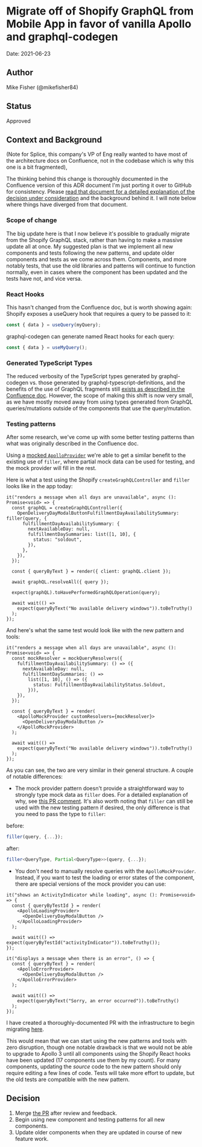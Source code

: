 # Migrate off of Shopify GraphQL from Mobile App in favor of vanilla Apollo and graphql-codegen

Date: 2021-06-23

## Author

Mike Fisher (@mikefisher84)

## Status

Approved

## Context and Background

(Note for Splice, this company's VP of Eng really wanted to have most of the architecture docs on Confluence, not in the codebase which is why this one is a bit fragmented),

The thinking behind this change is thoroughly documented in the Confluence version of this ADR document I'm just porting it over to GitHub for consistency. Please [read that document for a detailed explanation of the decision under consideration](https://*redacted*.atlassian.net/l/c/NQUr8ywW) and the background behind it. I will note below where things have diverged from that document.

### Scope of change

The big update here is that I now believe it's possible to gradually migrate from the Shopify GraphQL stack, rather than having to make a massive update all at once. My suggested plan is that we implement all new components and tests following the new patterns, and update older components and tests as we come across them. Components, and more notably tests, that use the old libraries and patterns will continue to function normally, even in cases where the component has been updated and the tests have not, and vice versa.

### React Hooks

This hasn't changed from the Confluence doc, but is worth showing again:
Shopify exposes a useQuery hook that requires a query to be passed to it:

```ts
const { data } = useQuery(myQuery);
```

graphql-codegen can generate named React hooks for each query:

```ts
const { data } = useMyQuery();
```

### Generated TypeScript Types

The reduced verbosity of the TypeScript types generated by graphql-codegen vs. those generated by graphql-typescript-definitions, and the benefits of the use of GraphQL fragments still [exists as described in the Confluence doc](https://*redacted*.atlassian.net/wiki/spaces/CE/pages/493355032/ADR+Remove+Shopify+GraphQL+from+Mobile+App+in+favor+of+vanilla+Apollo+and+graphql-codegen#Generated-type-names-%2F-use-of-GraphQL-Fragments). However, the scope of making this shift is now very small, as we have mostly moved away from using types generated from GraphQL queries/mutations outside of the components that use the query/mutation.

### Testing patterns

After some research, we've come up with some better testing patterns than what was originally described in the Confluence doc.

Using a [mocked `ApolloProvider`](https://github.com/*redacted*/*redacted-app-name*/pull/222/files#diff-48764a970503b3486802f63222ed2195) we're able to get a similar benefit to the existing use of `filler`, where partial mock data can be used for testing, and the mock provider will fill in the rest.

Here is what a test using the Shopify `createGraphQLController` and `filler` looks like in the app today:

```tsx
it("renders a message when all days are unavailable", async (): Promise<void> => {
  const graphQL = createGraphQLController({
    OpenDeliveryDayModalButtonFulfillmentDayAvailabilitySummary: filler(query, {
      fulfillmentDayAvailabilitySummary: {
        nextAvailableDay: null,
        fulfillmentDaySummaries: list([1, 10], {
          status: "soldout",
        }),
      },
    }),
  });

  const { queryByText } = render({ client: graphQL.client });

  await graphQL.resolveAll({ query });

  expect(graphQL).toHavePerformedGraphQLOperation(query);

  await wait(() =>
    expect(queryByText("No available delivery windows")).toBeTruthy()
  );
});
```

And here's what the same test would look like with the new pattern and tools:

```tsx
it("renders a message when all days are unavailable", async (): Promise<void> => {
  const mockResolver = mockQueryResolvers({
    fulfillmentDayAvailabilitySummary: () => ({
      nextAvailableDay: null,
      fulfillmentDaySummaries: () =>
        list([1, 10], () => ({
          status: FulfillmentDayAvailabilityStatus.Soldout,
        })),
    }),
  });

  const { queryByText } = render(
    <ApolloMockProvider customResolvers={mockResolver}>
      <OpenDeliveryDayModalButton />
    </ApolloMockProvider>
  );

  await wait(() =>
    expect(queryByText("No available delivery windows")).toBeTruthy()
  );
});
```

As you can see, the two are very similar in their general structure. A couple of notable differences:

- The mock provider pattern doesn't provide a straightforward way to strongly type mock data as `filler` does. For a detailed explanation of why, see [this PR comment](https://github.com/*redacted*/*redacted-app-name*/pull/222/files#r444467416). It's also worth noting that `filler` can still be used with the new testing pattern if desired, the only difference is that you need to pass the type to `filler`:

before:

```ts
filler(query, {...});
```

after:

```ts
filler<QueryType, Partial<QueryType>>(query, {...});
```

- You don't need to manually resolve queries with the `ApolloMockProvider`. Instead, if you want to test the loading or error states of the component, there are special versions of the mock provider you can use:

```tsx
it("shows an ActivityIndicator while loading", async (): Promise<void> => {
  const { queryByTestId } = render(
    <ApolloLoadingProvider>
      <OpenDeliveryDayModalButton />
    </ApolloLoadingProvider>
  );

  await wait(() => expect(queryByTestId("activityIndicator")).toBeTruthy());
});

it("displays a message when there is an error", () => {
  const { queryByText } = render(
    <ApolloErrorProvider>
      <OpenDeliveryDayModalButton />
    </ApolloErrorProvider>
  );

  await wait(() =>
    expect(queryByText("Sorry, an error occurred")).toBeTruthy()
  );
});
```

I have created a thoroughly-documented PR with the infrastructure to begin migrating [here](https://github.com/*redacted*/*redacted-app-name*/pull/222).

This would mean that we can start using the new patterns and tools with zero disruption, though one notable drawback is that we would not be able to upgrade to Apollo 3 until all components using the Shopify React hooks have been updated (17 components use them by my count). For many components, updating the _source_ code to the new pattern should only require editing a few lines of code. Tests will take more effort to update, but the old tests are compatible with the new pattern.

## Decision

1. Merge [the PR](https://github.com/*redacted*/*redacted-app-name*/pull/222) after review and feedback.
1. Begin using new component and testing patterns for all new components.
1. Update older components when they are updated in course of new feature work.
